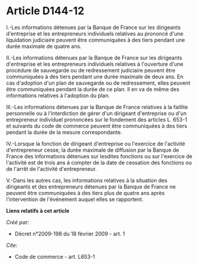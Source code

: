 # Article D144-12

I.-Les informations détenues par la Banque de France sur les dirigeants d'entreprise et les entrepreneurs individuels
relatives au prononcé d'une liquidation judiciaire peuvent être communiquées à des tiers pendant une durée maximale de quatre
ans. 

II.-Les informations détenues par la Banque de France sur les dirigeants d'entreprise et les entrepreneurs individuels
relatives à l'ouverture d'une procédure de sauvegarde ou de redressement judiciaire peuvent être communiquées à des tiers
pendant une durée maximale de deux ans. En cas d'adoption d'un plan de sauvegarde ou de redressement, elles peuvent être
communiquées pendant la durée de ce plan. Il en va de même des informations relatives à l'adoption du plan. 

III.-Les informations détenues par la Banque de France relatives à la faillite personnelle ou à l'interdiction de gérer d'un
dirigeant d'entreprise ou d'un entrepreneur individuel prononcées sur le fondement des articles L. 653-1 et suivants du code
de commerce peuvent être communiquées à des tiers pendant la durée de la mesure correspondante. 

IV.-Lorsque la fonction de dirigeant d'entreprise ou l'exercice de l'activité d'entrepreneur cesse, la durée maximale de
diffusion par la Banque de France des informations détenues sur lesdites fonctions ou sur l'exercice de l'activité est de
trois ans à compter de la date de cessation des fonctions ou de l'arrêt de l'activité d'entrepreneur.

V.-Dans les autres cas, les informations relatives à la situation des dirigeants et des entrepreneurs détenues par la Banque
de France ne peuvent être communiquées à des tiers plus de quatre ans après l'intervention de l'événement auquel elles se
rapportent.

**Liens relatifs à cet article**

_Créé par_:

  - Décret n°2009-198 du 18 février 2009 - art. 1

_Cite_:

  - Code de commerce - art. L653-1
